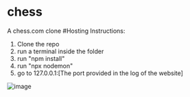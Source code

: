 # chess
A chess.com clone
#Hosting Instructions:
1) Clone the repo
2) run a terminal inside the folder
3) run "npm install"
4) run "npx nodemon"
5) go to 127.0.0.1:[The port provided in the log of the website]

![image](https://github.com/user-attachments/assets/be622010-0ed0-4da7-a1d8-1778d219c163)
